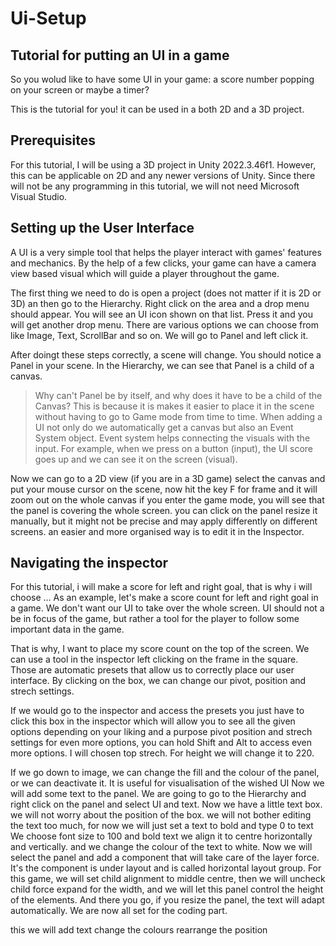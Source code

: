 # Ui-Setup
## Tutorial for putting an UI in a game
So you wolud like to have some UI in your game: a score number popping on your screen or maybe a timer?

This is the tutorial for you!
it can be used in a both 2D and a 3D project.

## Prerequisites

For this tutorial, I will be using a 3D project in Unity 2022.3.46f1. However, this can be applicable on 2D and any newer versions of Unity.
Since there will not be any programming in this tutorial, we will not need Microsoft Visual Studio.


## Setting up the User Interface

A UI is a very simple tool that helps the player interact with games' features and mechanics. By the help of a few clicks, your game can have a camera view based visual which will guide a player throughout the game.

The first thing we need to do is open a project (does not matter if it is 2D or 3D) an then go to the Hierarchy. Right click on the area and a drop menu should appear.
You will see an UI icon shown on that list. Press it and you will get another drop menu. There are various options we can choose from like Image, Text, ScrollBar and so on.
We will go to Panel and left click it.

After doingt these steps correctly, a scene will change. You should notice a Panel in your scene. In the Hierarchy, we can see that Panel is a child of a canvas.
> Why can't Panel be by itself, and why does it have to be a child of the Canvas?
> This is because it is makes it easier to place it in the scene without having to go to Game mode from time to time.
When adding a UI not only do we automatically get a canvas but also an Event System object.
> Event system helps connecting the visuals with the input. For example, when we press on a button (input), the UI score goes up and we can see it on the screen (visual).

Now we can go to a 2D view (if you are in a 3D game)
select the canvas and put your mouse cursor on the scene,
now hit the key F for frame and it will zoom out on the whole canvas
if you enter the game mode, you will see that the panel is covering the whole screen.
you can click on the panel resize it manually, but it might not be precise and may apply differently on different screens.
an easier and more organised way is to edit it in the Inspector.

## Navigating the inspector



For this tutorial, i will make a score for left and right goal, that is why i will choose ...
As an example, let's make a score count for left and right goal in a game.
We don't want our UI to take over the whole screen. UI should not a be in focus of the game, but rather a tool for the player to follow some important data in the game.

That is why, I want to place my score count on the top of the screen.
We can use a tool in the inspector left clicking on the frame in the square. Those are automatic presets that allow us to correctly place our user interface.
By clicking on the box, we can change our pivot, position and strech settings.

If we would go to the inspector and access the presets
you just have to click this box in the inspector which will allow you to see all the given options depending on your liking and a purpose
pivot position and strech settings
for even more options, you can hold Shift and Alt to access even more options.
 I will chosen top strech.
For height we will change it to 220.

If we go down to image, we can change the fill and the colour of the panel, or we can deactivate it.
It is useful for visualisation of the wished UI
Now we will add some text to the panel.
We are going to go to the Hierarchy and right click on the panel and select UI and text.
Now we have a little text box.
we will not worry about the position of the box.
 we will not bother editing the text too much, for now we will just set a text to bold and type 0 to text
 We choose font size to 100 and bold text
 we align it  to centre horizontally and vertically.
 and we change the colour of the text to white.
 Now we will select the panel and add a component that will take care of the layer force. It's the component is under layout and is called horizontal layout group. For this game, we will set child alignment to middle centre, then we will uncheck child force expand for the width, and we will let this panel control the height of the  elements. And there you go, if you resize the panel, the text will adapt automatically. We are now all set for the coding part.

 

this we will add text
change the colours
rearrange the position



 



